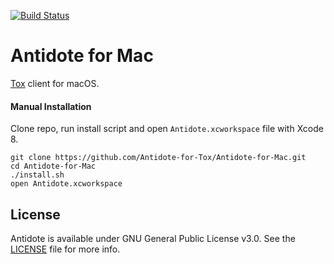 [![Build Status](https://travis-ci.org/Antidote-for-Tox/Antidote-for-Mac.svg?branch=master)](https://travis-ci.org/Antidote-for-Tox/Antidote-for-Mac)

# Antidote for Mac

[Tox](https://tox.chat/) client for macOS.

#### Manual Installation

Clone repo, run install script and open `Antidote.xcworkspace` file with Xcode 8.

```
git clone https://github.com/Antidote-for-Tox/Antidote-for-Mac.git
cd Antidote-for-Mac
./install.sh
open Antidote.xcworkspace
```

## License

Antidote is available under GNU General Public License v3.0. See the [LICENSE](LICENSE) file for more info.

